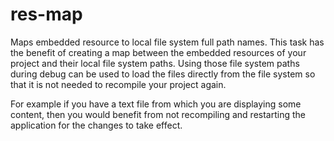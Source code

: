 # res-map
Maps embedded resource to local file system full path names.
This task has the benefit of creating a map between the embedded resources of your project and their local file system paths.
Using those file system paths during debug can be used to load the files directly from the file system so that it is not 
needed to recompile your project again.

For example if you have a text file from which you are displaying some content, then you would benefit from not recompiling and 
restarting the application for the changes to take effect.
